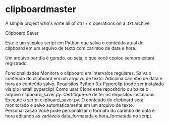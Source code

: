 # clipboardmaster

A simple project who's write all of ctrl + c operations on a .txt archive 

Clipboard Saver

Este é um simples script em Python que salva o conteúdo atual do clipboard em um arquivo de texto com carimbo de data e hora.

Um arquivo por dia é gerado, ou seja, o que você copiou sempre estará registrado.

Funcionalidades
Monitora o clipboard em intervalos regulares.
Salva o conteúdo do clipboard em um arquivo de texto.
Adiciona carimbo de data e hora ao conteúdo salvo.
Requisitos
Python 3.x
Pyperclip (pode ser instalado via pip install pyperclip)
Como usar
Clone este repositório ou baixe o arquivo clipboard_saver.py.
Certifique-se de ter os requisitos instalados.
Execute o script clipboard_saver.py.
O conteúdo do clipboard será monitorado e salvo automaticamente em um arquivo de texto.
Personalização
Você pode personalizar o formato do carimbo de data e hora editando as variáveis data_formatada e hora_formatada no script.
